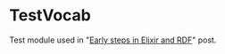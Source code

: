 # TestVocab

Test module used in
"[Early steps in Elixir and RDF](https://medium.com/@tonyhammond/early-steps-in-elixir-and-rdf-5078a4ebfe0f)"
post.
